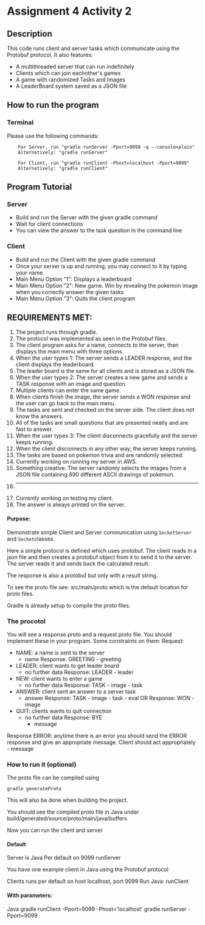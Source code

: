 # Assignment 4 Activity 2
## Description
This code runs client and server tasks which communicate using the Protobuf protocol. It also features:
- A multithreaded server that can run indefinitely
- Clients which can join eachother's games
- A game with randomized Tasks and Images
- A LeaderBoard system saved as a JSON file

## How to run the program
### Terminal
Please use the following commands:
```
    For Server, run "gradle runServer -Pport=9099 -q --console=plain"
    Alternatively: "gradle runServer"
```
```   
    For Client, run "gradle runClient -Phost=localhost -Pport=9099"
    Alternatively: "gradle runClient"
```
## Program Tutorial
### Server
- Build and run the Server with the given gradle command
- Wait for client connections
- You can view the answer to the task question in the command line

### Client
- Build and run the Client with the given gradle command
- Once your server is up and running, you may connect to it by typing your name.
- Main Menu Option "1": Displays a leaderboard
- Main Menu Option "2": New game. Win by revealing the pokemon image when you correctly answer the given tasks
- Main Menu Option "3": Quits the client program

## REQUIREMENTS MET:
1. The project runs through gradle.
2. The protocol was implemented as seen in the Protobuf files.
3. The client program asks for a name, connects to the server, then displays the main menu with three options.
4. When the user types 1: The server sends a LEADER response, and the client displays the leaderboard.
5. The leader board is the same for all clients and is stored as a JSON file.
6. When the user types 2: The server creates a new game and sends a TASK response with an image and question.
7. Multiple clients can enter the same game.
8. When clients finish the image, the server sends a WON response and the user can go back to the main menu.
9. The tasks are sent and checked on the server side. The client does not know the answers.
10. All of the tasks are small questions that are presented neatly and are fast to answer.
11. When the user types 3: The client disconnects gracefully and the server keeps running.
12. When the client disconnects in any other way, the server keeps running.
13. The tasks are based on pokemon trivia and are randomly selected.
14. Currently working on running my server in AWS.
15. Something creative: The server randomly selects the images from a JSON file containing 890 different ASCII drawings of pokemon.
16. ---
17. Currently working on testing my client.
18. The answer is always printed on the server.

#### Purpose:
Demonstrate simple Client and Server communication using `SocketServer` and `Socket`classes.

Here a simple protocol is defined which uses protobuf. The client reads in a json file and then creates a protobuf object from it to send it to the server. The server reads it and sends back the calculated result. 

The response is also a protobuf but only with a result string. 

To see the proto file see: src/main/proto which is the default location for proto files. 

Gradle is already setup to compile the proto files. 

### The procotol
You will see a response.proto and a request.proto file. You should implement these in your program. 
Some constraints on them:
Request:
- NAME: a name is sent to the server
	- name
	Response: GREETING
			- greeting
- LEADER: client wants to get leader board
	- no further data
	Response: LEADER
			- leader
- NEW: client wants to enter a game
	- no further data
	Response: TASK
			- image
			- task
- ANSWER: client sent an answer to a server task
	- answer
	Response: TASK
			- image
			- task
			- eval
	OR
	Response: WON
			- image
- QUIT: clients wants to quit connection
	- no further data
	Response: BYE
		- message

Response ERROR: anytime there is an error you should send the ERROR response and give an appropriate message. Client should act appropriately
	- message

### How to run it (optional)
The proto file can be compiled using

``gradle generateProto``

This will also be done when building the project. 

You should see the compiled proto file in Java under build/generated/source/proto/main/java/buffers

Now you can run the client and server 

#### Default 
Server is Java
Per default on 9099
runServer

You have one example client in Java using the Protobuf protocol

Clients runs per default on 
host localhost, port 9099
Run Java:
	runClient


#### With parameters:
Java
gradle runClient -Pport=9099 -Phost='localhost'
gradle runServer -Pport=9099


